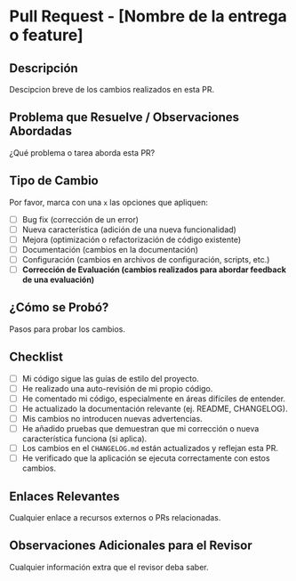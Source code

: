 # Pull Request - [Nombre de la entrega o feature]

## Descripción

Descipcion breve de los cambios realizados en esta PR.

## Problema que Resuelve / Observaciones Abordadas

¿Qué problema o tarea aborda esta PR?

## Tipo de Cambio

Por favor, marca con una `x` las opciones que apliquen:

- [ ] Bug fix (corrección de un error)
- [ ] Nueva característica (adición de una nueva funcionalidad)
- [ ] Mejora (optimización o refactorización de código existente)
- [ ] Documentación (cambios en la documentación)
- [ ] Configuración (cambios en archivos de configuración, scripts, etc.)
- [ ] **Corrección de Evaluación (cambios realizados para abordar feedback de una evaluación)**

## ¿Cómo se Probó?

Pasos para probar los cambios.

## Checklist

- [ ] Mi código sigue las guías de estilo del proyecto.
- [ ] He realizado una auto-revisión de mi propio código.
- [ ] He comentado mi código, especialmente en áreas difíciles de entender.
- [ ] He actualizado la documentación relevante (ej. README, CHANGELOG).
- [ ] Mis cambios no introducen nuevas advertencias.
- [ ] He añadido pruebas que demuestran que mi corrección o nueva característica funciona (si aplica).
- [ ] Los cambios en el `CHANGELOG.md` están actualizados y reflejan esta PR.
- [ ] He verificado que la aplicación se ejecuta correctamente con estos cambios.

## Enlaces Relevantes

Cualquier enlace a recursos externos o PRs relacionadas.

## Observaciones Adicionales para el Revisor

Cualquier información extra que el revisor deba saber.
